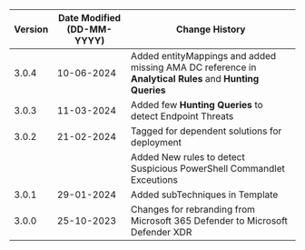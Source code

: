 | **Version** | **Date Modified (DD-MM-YYYY)** | **Change History**                                                           |
|-------------|--------------------------------|------------------------------------------------------------------------------|
| 3.0.4       |     10-06-2024                 | Added entityMappings and added missing AMA DC reference in **Analytical Rules** and **Hunting Queries**  |
| 3.0.3       |     11-03-2024                 | Added few **Hunting Queries** to detect Endpoint Threats                     |
| 3.0.2       |     21-02-2024                 | Tagged for dependent solutions for deployment                                |
|             |                                | Added New rules to detect Suspicious PowerShell Commandlet Exceutions        | 
| 3.0.1       |     29-01-2024                 | Added subTechniques in Template                                              |
| 3.0.0       |     25-10-2023                 | Changes for rebranding from Microsoft 365 Defender to Microsoft Defender XDR |
